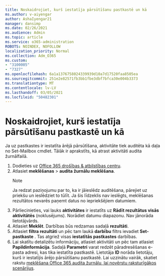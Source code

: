 ```yaml
---
title: Noskaidrojiet, kurš iestatīja pārsūtīšanu pastkastē un kā
ms.author: v-aiyengar
author: AshaIyengar21
manager: dansimp
ms.date: 02/26/2021
ms.audience: Admin
ms.topic: article
ms.service: o365-administration
ROBOTS: NOINDEX, NOFOLLOW
localization_priority: Normal
ms.collection: Adm_O365
ms.custom:
- "3100005"
- "7327"
ms.openlocfilehash: 6a1a1376758024339939d10a7d17520faa8505ea
ms.sourcegitcommit: 251e2e82571fb3bb1fbe3dbf7bfca30e004b3373
ms.translationtype: MT
ms.contentlocale: lv-LV
ms.lasthandoff: 03/05/2021
ms.locfileid: "50482301"
---
```

# <a name="find-out-who-set-up-forwarding-on-a-mailbox-and-how"></a>Noskaidrojiet, kurš iestatīja pārsūtīšanu pastkastē un kā

Ja uz pastkastes ir iestatīta ārējā pārsūtīšana, aktivitāte tiek auditēta kā daļa no Set-Mailbox cmdlet. Tālāk ir aprakstīts, kā atrast aktivitāti audita žurnālfailā.

1. Dodieties uz [Office 365 drošības & atbilstības centru](https://go.microsoft.com/fwlink/p/?linkid=2077143).
1. Atlasiet **meklēšanas** >  **audita žurnālu meklēšana**.
    > [!NOTE]
    > Ja redzat paziņojumu par to, ka ir jāieslēdz auditēšana, pārejiet uz priekšu un ieslēdziet to tūlīt. Ja šis līdzeklis nav ieslēgts, meklēšanas rezultātos nevarēs paņemt datus no iepriekšējiem datumiem.
1. Pārliecinieties, vai lauks **aktivitātes** ir iestatīts uz **Rādīt rezultātus visās aktivitātēs** (noklusējums). Norādiet datumu diapazonu. Nav jānorāda lietotājvārds.
1. Atlasiet **Meklēt**. Darbības būs redzamas sadaļā **rezultāti**.
1. Atlasiet **filtra rezultāti** un pēc tam laukā **darbību** filtrs ievadiet **Set-pastkaste** . Tas atgriež visas **iestatītās pastkastes** darbības.
1. Lai skatītu detalizētu informāciju, atlasiet aktivitāti un pēc tam atlasiet **Papildinformācija**. Sadaļā **Parametri** varat redzēt pāradresēšanas e-pasta adresi, kas tika iestatīta pastkastē. Lietotāja **ID** norāda lietotāju, kurš ir iestatījis ārējo pārsūtīšanu pastkastē.
Lai uzzinātu vairāk, skatiet rakstu [meklēšana Office 365 audita žurnālu, lai novērstu raksturīgākos scenārijus](https://go.microsoft.com/fwlink/?linkid=2103944).